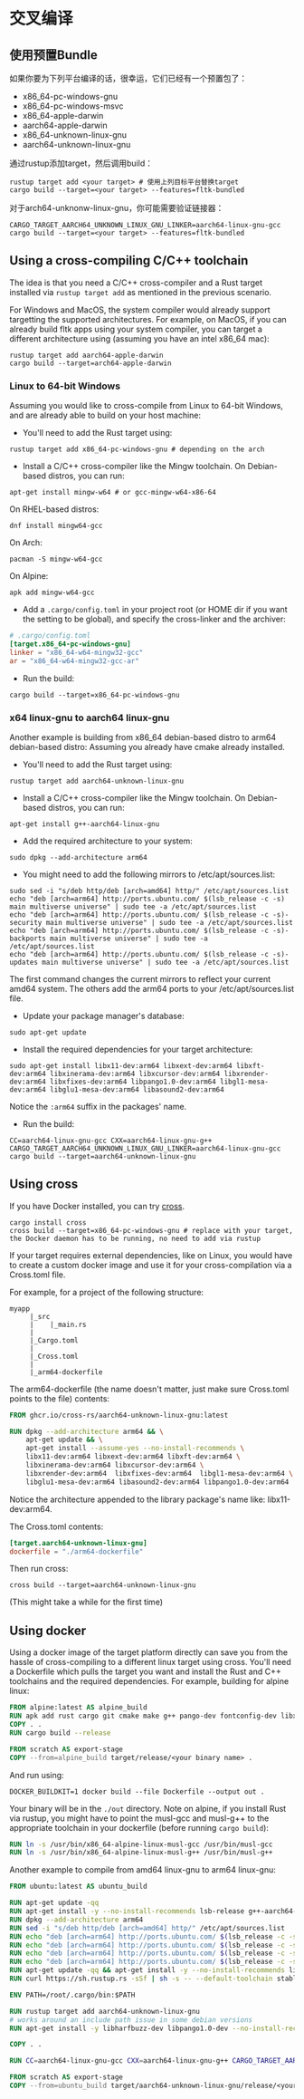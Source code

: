 # 交叉编译


## 使用预置Bundle
如果你要为下列平台编译的话，很幸运，它们已经有一个预置包了：
- x86_64-pc-windows-gnu
- x86_64-pc-windows-msvc
- x86_64-apple-darwin
- aarch64-apple-darwin
- x86_64-unknown-linux-gnu
- aarch64-unknown-linux-gnu

通过rustup添加target，然后调用build：

```
rustup target add <your target> # 使用上列目标平台替换target
cargo build --target=<your target> --features=fltk-bundled
```
对于arch64-unknonw-linux-gnu，你可能需要验证链接器：

```
CARGO_TARGET_AARCH64_UNKNOWN_LINUX_GNU_LINKER=aarch64-linux-gnu-gcc cargo build --target=<your target> --features=fltk-bundled
```


## Using a cross-compiling C/C++ toolchain

The idea is that you need a C/C++ cross-compiler and a Rust target installed via `rustup target add` as mentioned in the previous scenario.

For Windows and MacOS, the system compiler would already support targetting the supported architectures. For example, on MacOS, if you can already build fltk apps using your system compiler, you can target a different architecture using (assuming you have an intel x86_64 mac):
```
rustup target add aarch64-apple-darwin
cargo build --target=arch64-apple-darwin
```

### Linux to 64-bit Windows

Assuming you would like to cross-compile from Linux to 64-bit Windows, and are already able to build on your host machine:
- You'll need to add the Rust target using:
```
rustup target add x86_64-pc-windows-gnu # depending on the arch
```
- Install a C/C++ cross-compiler like the Mingw toolchain. On Debian-based distros, you can run:
```
apt-get install mingw-w64 # or gcc-mingw-w64-x86-64
```
On RHEL-based distros:
```
dnf install mingw64-gcc
```
On Arch:
```
pacman -S mingw-w64-gcc
```
On Alpine:
```
apk add mingw-w64-gcc
```
- Add a `.cargo/config.toml` in your project root (or HOME dir if you want the setting to be global), and specify the cross-linker and the archiver:
```toml
# .cargo/config.toml
[target.x86_64-pc-windows-gnu]
linker = "x86_64-w64-mingw32-gcc"
ar = "x86_64-w64-mingw32-gcc-ar"
```
- Run the build:
```
cargo build --target=x86_64-pc-windows-gnu
```

### x64 linux-gnu to aarch64 linux-gnu

Another example is building from x86_64 debian-based distro to arm64 debian-based distro:
Assuming you already have cmake already installed.
- You'll need to add the Rust target using:
```
rustup target add aarch64-unknown-linux-gnu
```
- Install a C/C++ cross-compiler like the Mingw toolchain. On Debian-based distros, you can run:
```
apt-get install g++-aarch64-linux-gnu
```
- Add the required architecture to your system:
```
sudo dpkg --add-architecture arm64
```
- You might need to add the following mirrors to /etc/apt/sources.list:
```
sudo sed -i "s/deb http/deb [arch=amd64] http/" /etc/apt/sources.list
echo "deb [arch=arm64] http://ports.ubuntu.com/ $(lsb_release -c -s) main multiverse universe" | sudo tee -a /etc/apt/sources.list
echo "deb [arch=arm64] http://ports.ubuntu.com/ $(lsb_release -c -s)-security main multiverse universe" | sudo tee -a /etc/apt/sources.list
echo "deb [arch=arm64] http://ports.ubuntu.com/ $(lsb_release -c -s)-backports main multiverse universe" | sudo tee -a /etc/apt/sources.list
echo "deb [arch=arm64] http://ports.ubuntu.com/ $(lsb_release -c -s)-updates main multiverse universe" | sudo tee -a /etc/apt/sources.list
```
The first command changes the current mirrors to reflect your current amd64 system. The others add the arm64 ports to your /etc/apt/sources.list file.
- Update your package manager's database:
```
sudo apt-get update
```
- Install the required dependencies for your target architecture:
```
sudo apt-get install libx11-dev:arm64 libxext-dev:arm64 libxft-dev:arm64 libxinerama-dev:arm64 libxcursor-dev:arm64 libxrender-dev:arm64 libxfixes-dev:arm64 libpango1.0-dev:arm64 libgl1-mesa-dev:arm64 libglu1-mesa-dev:arm64 libasound2-dev:arm64
```
Notice the `:arm64` suffix in the packages' name.
- Run the build:
```
CC=aarch64-linux-gnu-gcc CXX=aarch64-linux-gnu-g++ CARGO_TARGET_AARCH64_UNKNOWN_LINUX_GNU_LINKER=aarch64-linux-gnu-gcc cargo build --target=aarch64-unknown-linux-gnu
```

## Using cross
If you have Docker installed, you can try [cross](https://github.com/cross-rs/cross).
```
cargo install cross
cross build --target=x86_64-pc-windows-gnu # replace with your target, the Docker daemon has to be running, no need to add via rustup
```

If your target requires external dependencies, like on Linux, you would have to create a custom docker image and use it for your cross-compilation via a Cross.toml file.

For example, for a project of the following structure:
```
myapp
     |_src
     |    |_main.rs    
     |
     |_Cargo.toml
     |
     |_Cross.toml
     |
     |_arm64-dockerfile
```

The arm64-dockerfile (the name doesn't matter, just make sure Cross.toml points to the file) contents:
```dockerfile
FROM ghcr.io/cross-rs/aarch64-unknown-linux-gnu:latest

RUN dpkg --add-architecture arm64 && \
    apt-get update && \
    apt-get install --assume-yes --no-install-recommends \
    libx11-dev:arm64 libxext-dev:arm64 libxft-dev:arm64 \
    libxinerama-dev:arm64 libxcursor-dev:arm64 \
    libxrender-dev:arm64  libxfixes-dev:arm64  libgl1-mesa-dev:arm64 \
    libglu1-mesa-dev:arm64 libasound2-dev:arm64 libpango1.0-dev:arm64
```
Notice the architecture appended to the library package's name like: libx11-dev:arm64.

The Cross.toml contents:
```toml
[target.aarch64-unknown-linux-gnu]
dockerfile = "./arm64-dockerfile"
```

Then run cross:
```
cross build --target=aarch64-unknown-linux-gnu
```
(This might take a while for the first time)

## Using docker
Using a docker image of the target platform directly can save you from the hassle of cross-compiling to a different linux target using cross.
You'll need a Dockerfile which pulls the target you want and install the Rust and C++ toolchains and the required dependencies.
For example, building for alpine linux:
```dockerfile
FROM alpine:latest AS alpine_build
RUN apk add rust cargo git cmake make g++ pango-dev fontconfig-dev libxinerama-dev libxfixes-dev libxcursor-dev
COPY . .
RUN cargo build --release

FROM scratch AS export-stage
COPY --from=alpine_build target/release/<your binary name> .
```
And run using:
```
DOCKER_BUILDKIT=1 docker build --file Dockerfile --output out .
```
Your binary will be in the `./out` directory.
Note on alpine, if you install Rust via rustup, you might have to point the musl-gcc and musl-g++ to the appropriate toolchain in your dockerfile (before running `cargo build`):
```dockerfile
RUN ln -s /usr/bin/x86_64-alpine-linux-musl-gcc /usr/bin/musl-gcc
RUN ln -s /usr/bin/x86_64-alpine-linux-musl-g++ /usr/bin/musl-g++
```

Another example to compile from amd64 linux-gnu to arm64 linux-gnu:
```dockerfile
FROM ubuntu:latest AS ubuntu_build

RUN apt-get update -qq
RUN	apt-get install -y --no-install-recommends lsb-release g++-aarch64-linux-gnu g++ cmake curl tar git 
RUN	dpkg --add-architecture arm64 
RUN sed -i "s/deb http/deb [arch=amd64] http/" /etc/apt/sources.list
RUN echo "deb [arch=arm64] http://ports.ubuntu.com/ $(lsb_release -c -s) main multiverse universe" | tee -a /etc/apt/sources.list 
RUN echo "deb [arch=arm64] http://ports.ubuntu.com/ $(lsb_release -c -s)-security main multiverse universe" | tee -a /etc/apt/sources.list 
RUN echo "deb [arch=arm64] http://ports.ubuntu.com/ $(lsb_release -c -s)-backports main multiverse universe" | tee -a /etc/apt/sources.list 
RUN echo "deb [arch=arm64] http://ports.ubuntu.com/ $(lsb_release -c -s)-updates main multiverse universe" | tee -a /etc/apt/sources.list 
RUN	apt-get update -qq && apt-get install -y --no-install-recommends libx11-dev:arm64 libxext-dev:arm64 libxft-dev:arm64 libxinerama-dev:arm64 libxcursor-dev:arm64 libxrender-dev:arm64 libxfixes-dev:arm64 libpango1.0-dev:arm64 libgl1-mesa-dev:arm64 libglu1-mesa-dev:arm64 libasound2-dev:arm64
RUN curl https://sh.rustup.rs -sSf | sh -s -- --default-toolchain stable --profile minimal -y

ENV PATH=/root/.cargo/bin:$PATH

RUN rustup target add aarch64-unknown-linux-gnu
# works around an include path issue in some debian versions
RUN apt-get install -y libharfbuzz-dev libpango1.0-dev --no-install-recommends && cp /usr/include/harfbuzz/*.h /usr/include/aarch64-linux-gnu

COPY . .

RUN CC=aarch64-linux-gnu-gcc CXX=aarch64-linux-gnu-g++ CARGO_TARGET_AARCH64_UNKNOWN_LINUX_GNU_LINKER=aarch64-linux-gnu-gcc cargo build --release --target=aarch64-unknown-linux-gnu

FROM scratch AS export-stage
COPY --from=ubuntu_build target/aarch64-unknown-linux-gnu/release/<your binary 
```
